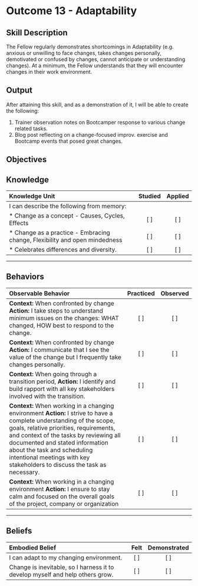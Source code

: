 # Outcome 13 - Adaptability

**Skill Description**
----------
The Fellow regularly demonstrates shortcomings in Adaptability (e.g. anxious or unwilling to face changes, takes changes personally, demotivated or confused by changes, cannot anticipate or understanding changes). At a minimum, the Fellow understands that they will encounter changes in their work environment.


**Output**
----------
After attaining this skill, and as a demonstration of it, I will be able to create the following:

1. Trainer observation notes on Bootcamper response to various change related tasks.
2. Blog post reflecting on a change-focused improv. exercise and Bootcamp events that posed great changes.


**Objectives**
----------

## **Knowledge**


| Knowledge Unit   |      Studied      | Applied |
|:-------------|:------------------:|:--------:|
| I can describe the following from memory: | | |
| * Change as a concept - Causes, Cycles, Effects  | [ ] |    [ ] |
| * Change as a practice - Embracing  change, Flexibility and open mindedness | [ ] |    [ ] |
| * Celebrates differences and diversity. | [ ] |    [ ] |


----------


## **Behaviors**


| Observable Behavior   |      Practiced      | Observed |
|:-------------|:------------------:|:--------:|
| **Context:**  When confronted by change **Action:** I take steps  to understand minimum issues on the changes: WHAT changed, HOW  best to respond to the change. | [ ] |    [ ] |
| **Context:**  When confronted by change **Action:** I communicate that I see the value of the change but I frequently take changes personally. | [ ] |    [ ] |
| **Context:** When going through a transition period, **Action:** I identify and build rapport with all key stakeholders involved with the transition. | [ ] |    [ ] |
| **Context:** When working in a changing environment **Action:** I strive to have a complete understanding of the scope, goals, relative priorities, requirements, and context of the tasks by reviewing all documented and stated information about the task and scheduling intentional meetings with key stakeholders to discuss the task as necessary.| [ ] |    [ ] |
| **Context:** When working in a changing environment **Action:** I ensure to stay calm and focused on the overall goals of the project, company or organization| [ ] |    [ ] |

----------


## **Beliefs**


| Embodied Belief   |      Felt      | Demonstrated |
|:-------------|:------------------:|:--------:|
| I can adapt to my changing environment. |   [ ]   |   [ ] |
| Change is inevitable, so I harness it to develop myself and help others grow. |   [ ]   |   [ ] |
